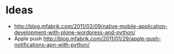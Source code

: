 # Ideas #
  * http://blog.mfabrik.com/2011/02/09/native-mobile-application-development-with-plone-wordpress-and-python/
  * Apple push http://blog.mfabrik.com/2011/01/29/apple-push-notifications-apn-with-python/